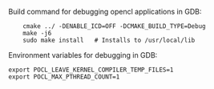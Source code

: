 Build command for debugging opencl applications in GDB:
```
    cmake ../ -DENABLE_ICD=OFF -DCMAKE_BUILD_TYPE=Debug
    make -j6
    sudo make install   # Installs to /usr/local/lib
```

Environment variables for debugging in GDB:
```
export POCL_LEAVE_KERNEL_COMPILER_TEMP_FILES=1 
export POCL_MAX_PTHREAD_COUNT=1
```

